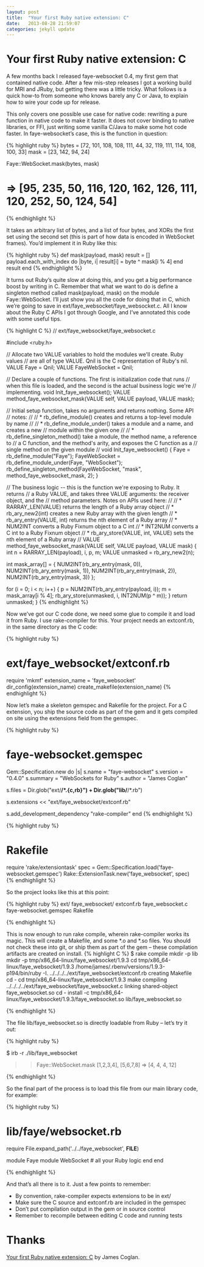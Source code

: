 ```yaml
---
layout: post
title:  "Your first Ruby native extension: C"
date:   2013-08-28 21:59:07
categories: jekyll update
---
```


# Your first Ruby native extension: C
A few months back I released faye-websocket 0.4, my first gem that contained native code. After a few mis-step releases I got a working build for MRI and JRuby, but getting there was a little tricky. What follows is a quick how-to from someone who knows barely any C or Java, to explain how to wire your code up for release.  

This only covers one possible use case for native code: rewriting a pure function in native code to make it faster. It does not cover binding to native libraries, or FFI, just writing some vanilla C/Java to make some hot code faster. In faye-websocket’s case, this is the function in question:

{% highlight ruby %}
bytes = [72, 101, 108, 108, 111, 44, 32, 119, 111, 114, 108, 100, 33]
mask  = [23, 142, 94, 24]

Faye::WebSocket.mask(bytes, mask)
# => [95, 235, 50, 116, 120, 162, 126, 111, 120, 252, 50, 124, 54]
{% endhighlight %}

It takes an arbitrary list of bytes, and a list of four bytes, and XORs the first set using the second set (this is part of how data is encoded in WebSocket frames). You’d implement it in Ruby like this:

{% highlight ruby %}
def mask(payload, mask)
  result = []
  payload.each_with_index do |byte, i|
    result[i] = byte ^ mask[i % 4]
  end
  result
end
{% endhighlight %}

It turns out Ruby’s quite slow at doing this, and you get a big performance boost by writing in C. Remember that what we want to do is define a singleton method called mask(payload, mask) on the module Faye::WebSocket. I’ll just show you all the code for doing that in C, which we’re going to save in ext/faye_websocket/faye_websocket.c. All I know about the Ruby C APIs I got through Google, and I’ve annotated this code with some useful tips.

{% highlight C %}
// ext/faye_websocket/faye_websocket.c

#include <ruby.h>

// Allocate two VALUE variables to hold the modules we'll create. Ruby values
// are all of type VALUE. Qnil is the C representation of Ruby's nil.
VALUE Faye = Qnil;
VALUE FayeWebSocket = Qnil;

// Declare a couple of functions. The first is initialization code that runs
// when this file is loaded, and the second is the actual business logic we're
// implementing.
void Init_faye_websocket();
VALUE method_faye_websocket_mask(VALUE self, VALUE payload, VALUE mask);

// Initial setup function, takes no arguments and returns nothing. Some API
// notes:
// 
// * rb_define_module() creates and returns a top-level module by name
// 
// * rb_define_module_under() takes a module and a name, and creates a new
//   module within the given one
// 
// * rb_define_singleton_method() take a module, the method name, a reference to
//   a C function, and the method's arity, and exposes the C function as a
//   single method on the given module
// 
void Init_faye_websocket() {
  Faye = rb_define_module("Faye");
  FayeWebSocket = rb_define_module_under(Faye, "WebSocket");
  rb_define_singleton_method(FayeWebSocket, "mask", method_faye_websocket_mask, 2);
}

// The business logic -- this is the function we're exposing to Ruby. It returns
// a Ruby VALUE, and takes three VALUE arguments: the receiver object, and the
// method parameters. Notes on APIs used here:
// 
// * RARRAY_LEN(VALUE) returns the length of a Ruby array object
// * rb_ary_new2(int) creates a new Ruby array with the given length
// * rb_ary_entry(VALUE, int) returns the nth element of a Ruby array
// * NUM2INT converts a Ruby Fixnum object to a C int
// * INT2NUM converts a C int to a Ruby Fixnum object
// * rb_ary_store(VALUE, int, VALUE) sets the nth element of a Ruby array
// 
VALUE method_faye_websocket_mask(VALUE self, VALUE payload, VALUE mask) {
  int n = RARRAY_LEN(payload), i, p, m;
  VALUE unmasked = rb_ary_new2(n);
  
  int mask_array[] = {
    NUM2INT(rb_ary_entry(mask, 0)),
    NUM2INT(rb_ary_entry(mask, 1)),
    NUM2INT(rb_ary_entry(mask, 2)),
    NUM2INT(rb_ary_entry(mask, 3))
  };
  
  for (i = 0; i < n; i++) {
    p = NUM2INT(rb_ary_entry(payload, i));
    m = mask_array[i % 4];
    rb_ary_store(unmasked, i, INT2NUM(p ^ m));
  }
  return unmasked;
}
{% endhighlight %}

Now we’ve got our C code done, we need some glue to compile it and load it from Ruby. I use rake-compiler for this. Your project needs an extconf.rb, in the same directory as the C code:

{% highlight ruby %}
# ext/faye_websocket/extconf.rb

require 'mkmf'
extension_name = 'faye_websocket'
dir_config(extension_name)
create_makefile(extension_name)
{% endhighlight %}

Now let’s make a skeleton gemspec and Rakefile for the project. For a C extension, you ship the source code as part of the gem and it gets compiled on site using the extensions field from the gemspec.

{% highlight ruby %}
# faye-websocket.gemspec

Gem::Specification.new do |s|
  s.name    = "faye-websocket"
  s.version = "0.4.0"
  s.summary = "WebSockets for Ruby"
  s.author  = "James Coglan"
  
  s.files = Dir.glob("ext/**/*.{c,rb}") +  Dir.glob("lib/**/*.rb")
  
  s.extensions << "ext/faye_websocket/extconf.rb"
  
  s.add_development_dependency "rake-compiler"
end
{% endhighlight %}

{% highlight ruby %}
# Rakefile

require 'rake/extensiontask'
spec = Gem::Specification.load('faye-websocket.gemspec')
Rake::ExtensionTask.new('faye_websocket', spec)
{% endhighlight %}

So the project looks like this at this point:

{% highlight ruby %}
ext/
    faye_websocket/
        extconf.rb
        faye_websocket.c
faye-websocket.gemspec
Rakefile

{% endhighlight %}

This is now enough to run rake compile, wherein rake-compiler works its magic. This will create a Makefile, and some *.o and *.so files. You should not check these into git, or ship them as part of the gem – these compilation artifacts are created on install.
{% highlight C %}
$ rake compile
mkdir -p lib
mkdir -p tmp/x86_64-linux/faye_websocket/1.9.3
cd tmp/x86_64-linux/faye_websocket/1.9.3
/home/james/.rbenv/versions/1.9.3-p194/bin/ruby -I. ../../../../ext/faye_websocket/extconf.rb
creating Makefile
cd -
cd tmp/x86_64-linux/faye_websocket/1.9.3
make
compiling ../../../../ext/faye_websocket/faye_websocket.c
linking shared-object faye_websocket.so
cd -
install -c tmp/x86_64-linux/faye_websocket/1.9.3/faye_websocket.so lib/faye_websocket.so

{% endhighlight %}

The file lib/faye_websocket.so is directly loadable from Ruby – let’s try it out:

{% highlight ruby %}

$ irb -r ./lib/faye_websocket
>> Faye::WebSocket.mask [1,2,3,4], [5,6,7,8]
=> [4, 4, 4, 12]

{% endhighlight %}

So the final part of the process is to load this file from our main library code, for example:

{% highlight ruby %}
# lib/faye/websocket.rb

require File.expand_path('../../faye_websocket', __FILE__)

module Faye
  module WebSocket
    # all your Ruby logic
  end
end

{% endhighlight %}

And that’s all there is to it. Just a few points to remember:
  * By convention, rake-compiler expects extensions to be in ext/
  * Make sure the C source and extconf.rb are included in the gemspec
  * Don’t put compilation output in the gem or in source control
  * Remember to recompile between editing C code and running tests

# Thanks
[Your first Ruby native extension: C](http://blog.jcoglan.com/2012/07/29/your-first-ruby-native-extension-c/) by James Coglan.

